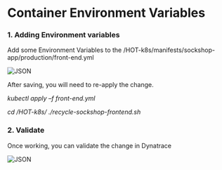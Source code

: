 # Container Environment Variables

### 1. Adding Environment variables

Add some Environment Variables to the /HOT-k8s/manifests/sockshop-app/production/front-end.yml

![JSON](https://github.com/Nodnarboen/HOT-k8s/blob/master/assets/Picture13.png)

After saving, you will need to re-apply the change.

<i>
kubectl apply –f front-end.yml

cd /HOT-k8s/
./recycle-sockshop-frontend.sh
</i>

### 2. Validate

Once working, you can validate the change in Dynatrace

![JSON](https://github.com/Nodnarboen/HOT-k8s/blob/master/assets/Picture14.png)
